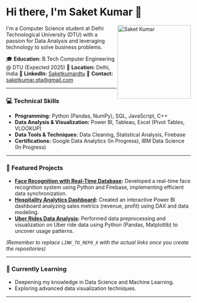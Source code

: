 
# Hi there, I'm Saket Kumar 👋

<img align="right" src="YOUR_PROFESSIONAL_PHOTO_URL_HERE" width="200px" alt="Saket Kumar"/> I'm a Computer Science student at Delhi Technological University (DTU) with a passion for Data Analysis and leveraging technology to solve business problems.

🎓 **Education:** B.Tech Computer Engineering @ DTU (Expected 2025)
📍 **Location:** Delhi, India
🔗 **LinkedIn:** [Saketkumardtu](https://linkedin.com/in/Saketkumardtu)
📧 **Contact:** saketkumar.gta@gmail.com

---

### 💻 Technical Skills

* **Programming:** Python (Pandas, NumPy), SQL, JavaScript, C++
* **Data Analysis & Visualization:** Power BI, Tableau, Excel (Pivot Tables, VLOOKUP)
* **Data Tools & Techniques:** Data Cleaning, Statistical Analysis, Firebase
* **Certifications:** Google Data Analytics (In Progress), IBM Data Science (In Progress)

---

### 🚀 Featured Projects

* **[Face Recognition with Real-Time Database](LINK_TO_REPO_1):** Developed a real-time face recognition system using Python and Firebase, implementing efficient data synchronization.
* **[Hospitality Analytics Dashboard](LINK_TO_REPO_2):** Created an interactive Power BI dashboard analyzing sales metrics (revenue, profit) using DAX and data modeling.
* **[Uber Rides Data Analysis](LINK_TO_REPO_3):** Performed data preprocessing and visualization on Uber ride data using Python (Pandas, Matplotlib) to uncover usage patterns.

*(Remember to replace `LINK_TO_REPO_X` with the actual links once you create the repositories)*

---

### 🌱 Currently Learning

* Deepening my knowledge in Data Science and Machine Learning.
* Exploring advanced data visualization techniques.

---
